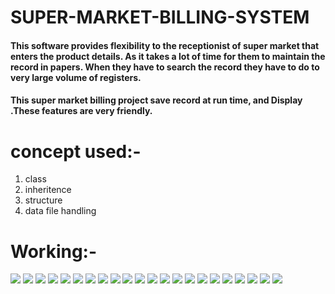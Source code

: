 # SUPER-MARKET-BILLING-SYSTEM
#### This software provides flexibility to the receptionist of super market that enters the product details. As it takes a lot of time for them to maintain the record in papers. When they have to search the record they have to do to very large volume of registers.
#### This super market billing project save record at run time, and Display .These features are very friendly.

# concept used:-
1. class
2. inheritence
3. structure
4. data file handling

# Working:-

<img src="https://github.com/SanyamSwami123/SUPER-MARKET-BILLING-SYSTEM/blob/main/SuperMarket.png"/>
<img src="https://github.com/SanyamSwami123/SUPER-MARKET-BILLING-SYSTEM/blob/main/2.jpg"/>
<img src="https://github.com/SanyamSwami123/SUPER-MARKET-BILLING-SYSTEM/blob/main/Projects_images/3.png"/>
<img src="https://github.com/SanyamSwami123/SUPER-MARKET-BILLING-SYSTEM/blob/main/Projects_images/4.png"/>
<img src="https://github.com/SanyamSwami123/SUPER-MARKET-BILLING-SYSTEM/blob/main/Projects_images/5.png"/>
<img src="https://github.com/SanyamSwami123/SUPER-MARKET-BILLING-SYSTEM/blob/main/Projects_images/6.png"/>
<img src="https://github.com/SanyamSwami123/SUPER-MARKET-BILLING-SYSTEM/blob/main/Projects_images/7.png"/>
<img src="https://github.com/SanyamSwami123/SUPER-MARKET-BILLING-SYSTEM/blob/main/Projects_images/8.png"/>
<img src="https://github.com/SanyamSwami123/SUPER-MARKET-BILLING-SYSTEM/blob/main/Projects_images/9.png"/>
<img src="https://github.com/SanyamSwami123/SUPER-MARKET-BILLING-SYSTEM/blob/main/Projects_images/10.png"/>
<img src="https://github.com/SanyamSwami123/SUPER-MARKET-BILLING-SYSTEM/blob/main/Projects_images/11.png"/>
<img src="https://github.com/SanyamSwami123/SUPER-MARKET-BILLING-SYSTEM/blob/main/Projects_images/12.png"/>
<img src="https://github.com/SanyamSwami123/SUPER-MARKET-BILLING-SYSTEM/blob/main/Projects_images/13.png"/>
<img src="https://github.com/SanyamSwami123/SUPER-MARKET-BILLING-SYSTEM/blob/main/Projects_images/14.png"/>
<img src="https://github.com/SanyamSwami123/SUPER-MARKET-BILLING-SYSTEM/blob/main/Projects_images/15.png"/>
<img src="https://github.com/SanyamSwami123/SUPER-MARKET-BILLING-SYSTEM/blob/main/Projects_images/16.png"/>
<img src="https://github.com/SanyamSwami123/SUPER-MARKET-BILLING-SYSTEM/blob/main/Projects_images/17.png"/>
<img src="https://github.com/SanyamSwami123/SUPER-MARKET-BILLING-SYSTEM/blob/main/Projects_images/18.png"/>
<img src="https://github.com/SanyamSwami123/SUPER-MARKET-BILLING-SYSTEM/blob/main/Projects_images/19.png"/>
<img src="https://github.com/SanyamSwami123/SUPER-MARKET-BILLING-SYSTEM/blob/main/Projects_images/20.png"/>
<img src="https://github.com/SanyamSwami123/SUPER-MARKET-BILLING-SYSTEM/blob/main/Projects_images/21.png"/>
<img src="https://github.com/SanyamSwami123/SUPER-MARKET-BILLING-SYSTEM/blob/main/Projects_images/22.png"/>
